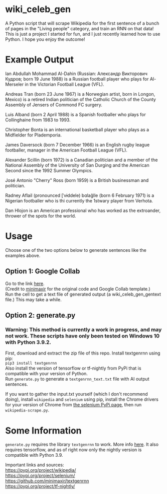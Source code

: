 # wiki_celeb_gen
A Python script that will scrape Wikipedia for the first sentence of a bunch of pages in the "Living people" category, and train an RNN on that data!
This is just a project I started for fun, and I just recently learned how to use Python. I hope you enjoy the outcome!

# Example Output
Ian Abdullah Mohammad Al-Dahin (Russian: Александр Викторович Кудров; born 19 June 1988) is a Russian football player who plays for Al-Merseler in the Victorian Football League (VFL).  
  
Andreas Tran (born 23 June 1967) is a Norwegian artist, born in Longon, Mexico) is a retired Indian politician of the Catholic Church of the County Assembly of Jensers of Commond FC surgery.  
  
Luis Alband (born 2 April 1988) is a Spanish footballer who plays for Collinghaine from 1983 to 1993.  
  
Christopher Bonta  is an international basketball player who plays as a Midfielder for Plademporia.  
  
James Daversock (born 7 December 1966) is an English rugby league footballer, manager in the American Football League (VFL).
  
Alexander Scillin (born 1972) is a Canadian politician and a member of the National Assembly of the University of San Durging and the American Second since the 1992 Summer Olympics.  
  
José Antonio "Cherry" Ross (born 1959) is a British businessman and politician.  
  
Radney Aflail (pronounced \[ˈvɨddele) bɑlağlle (born 6 February 1971) is a Nigerian footballer who is thi currently the 1stwary player from Verhota.
  
Dan Hlojon is an American professional who has worked as the extroander, thrower of the spots for the world.

# Usage
Choose one of the two options below to generate sentences like the examples above.

## Option 1: Google Collab
Go to the link [here](https://colab.research.google.com/drive/1B4QnWmTSI1FrlDvvBWcVyV4vsJ180R4Y#scrollTo=RTa6zf3e_9gV).  
(Credit to [minimaxir](https://github.com/minimaxir) for the original code and Google Collab template.)  
Run the cell to get a text file of generated output (a wiki_celeb_gen_gentext file.) This may take a while.

## Option 2: generate.py
### Warning: This method is currently a work in progress, and may not work. These scripts have only been tested on Windows 10 with Python 3.9.2.
First, download and extract the zip file of this repo. Install textgenrnn using pip:    
`pip3 install textgenrnn`  
Also install the version of tensorflow or tf-nightly from PyPi that is compatible with your version of Python.  
Run `generate.py` to generate a `textgenrnn_text.txt` file with AI output sentences.
  
If you want to gather the input.txt yourself (which I don't recommend doing), install `wikipedia` and `selenium` using pip, install the Chrome drivers for your version of Chrome from [the selenium PyPi page](https://pypi.org/project/selenium/), then run `wikipedia-scrape.py`.  

# Some Information
`generate.py` requires the library `textgenrnn` to work. More info [here](https://github.com/minimaxir/textgenrnn).
It also requires tensorflow, and as of right now only the nightly version is compatible with Python 3.9.   
  
Important links and sources:  
https://pypi.org/project/wikipedia/  
https://pypi.org/project/selenium/  
https://github.com/minimaxir/textgenrnn  
https://pypi.org/project/tf-nightly/
